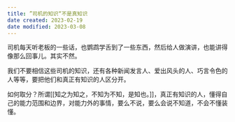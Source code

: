 ```yaml
---
title: ”司机的知识“不是真知识
date created: 2023-02-19
date modified: 2023-03-08
---
```


司机每天听老板的一些话，也鹦鹉学舌到了一些东西，然后给人做演讲，也能讲得像那么回事儿。其实不然。

我们不要相信这些司机的知识，还有各种新闻发言人、爱出风头的人、巧言令色的人等等，要把他们和真正有知识的人区分开。

如何取分？所谓[[知之为知之，不知为不知，是知也。]]，真正有知识的人，懂得自己的能力范围和边界，对能力外的事情，要么不说，要么会说不知道，不会不懂装懂。
